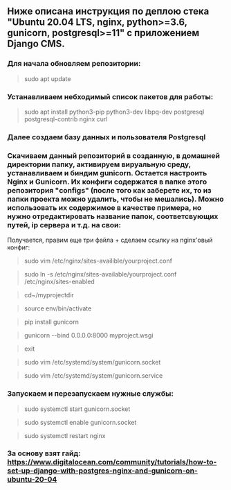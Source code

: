 ## Ниже описана инструкция по деплою стека "Ubuntu 20.04 LTS, nginx, python>=3.6, gunicorn, postgresql>=11" с приложением Django CMS.

### Для начала обновляем репозитории:
> sudo apt update

### Устанавливаем небходимый список пакетов для работы:
> sudo apt install python3-pip python3-dev libpq-dev postgresql postgresql-contrib nginx curl

### Далее создаем базу данных и пользователя Postgresql

### Скачиваем данный репозиторий в созданную, в домашней директории папку, активируем вируальную среду, устанавливаем и биндим gunicorn. Остается настроить Nginx и Gunicorn. Их конфиги содержатся в папке этого репозитория "configs" (после того как заберете их, то из папки проекта можно удалить, чтобы не мешались). Можно использовать их содержимое в качестве примера, но нужно отредактировать название папок,  соответсвующих путей, ip сервера и т.д. на свои:

Получается, правим еще три файла + сделаем ссылку на nginx'овый конфиг: 

> sudo vim /etc/nginx/sites-availible/yourproject.conf

> sudo ln -s /etc/nginx/sites-available/yourproject.conf /etc/nginx/sites-enabled

> cd~/myprojectdir

> source env/bin/activate

> pip install gunicorn

> gunicorn --bind 0.0.0.0:8000 myproject.wsgi

> exit

> sudo vim /etc/systemd/system/gunicorn.socket

> sudo vim /etc/systemd/system/gunicorn.service

### Запускаем и перезапускаем нужные службы:

> sudo systemctl start gunicorn.socket

> sudo systemctl enable gunicorn.socket

> sudo systemctl restart nginx

### За основу взят гайд: https://www.digitalocean.com/community/tutorials/how-to-set-up-django-with-postgres-nginx-and-gunicorn-on-ubuntu-20-04
















